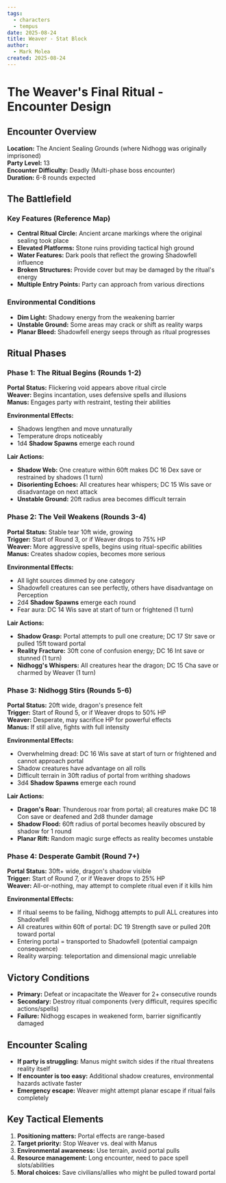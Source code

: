 ```yaml
---
tags:
  - characters
  - tempus
date: 2025-08-24
title: Weaver - Stat Block
author:
  - Mark Molea
created: 2025-08-24
---
```

# The Weaver's Final Ritual - Encounter Design

## Encounter Overview
**Location:** The Ancient Sealing Grounds (where Nidhogg was originally imprisoned)  
**Party Level:** 13  
**Encounter Difficulty:** Deadly (Multi-phase boss encounter)  
**Duration:** 6-8 rounds expected

## The Battlefield

### Key Features (Reference Map)
- **Central Ritual Circle:** Ancient arcane markings where the original sealing took place
- **Elevated Platforms:** Stone ruins providing tactical high ground
- **Water Features:** Dark pools that reflect the growing Shadowfell influence
- **Broken Structures:** Provide cover but may be damaged by the ritual's energy
- **Multiple Entry Points:** Party can approach from various directions

### Environmental Conditions
- **Dim Light:** Shadowy energy from the weakening barrier
- **Unstable Ground:** Some areas may crack or shift as reality warps
- **Planar Bleed:** Shadowfell energy seeps through as ritual progresses

## Ritual Phases

### Phase 1: The Ritual Begins (Rounds 1-2)
**Portal Status:** Flickering void appears above ritual circle  
**Weaver:** Begins incantation, uses defensive spells and illusions  
**Manus:** Engages party with restraint, testing their abilities  

**Environmental Effects:**
- Shadows lengthen and move unnaturally
- Temperature drops noticeably
- 1d4 **Shadow Spawns** emerge each round

**Lair Actions:**
- **Shadow Web:** One creature within 60ft makes DC 16 Dex save or restrained by shadows (1 turn)
- **Disorienting Echoes:** All creatures hear whispers; DC 15 Wis save or disadvantage on next attack
- **Unstable Ground:** 20ft radius area becomes difficult terrain

### Phase 2: The Veil Weakens (Rounds 3-4)  
**Portal Status:** Stable tear 10ft wide, growing  
**Trigger:** Start of Round 3, or if Weaver drops to 75% HP  
**Weaver:** More aggressive spells, begins using ritual-specific abilities  
**Manus:** Creates shadow copies, becomes more serious

**Environmental Effects:**
- All light sources dimmed by one category
- Shadowfell creatures can see perfectly, others have disadvantage on Perception
- 2d4 **Shadow Spawns** emerge each round
- Fear aura: DC 14 Wis save at start of turn or frightened (1 turn)

**Lair Actions:**
- **Shadow Grasp:** Portal attempts to pull one creature; DC 17 Str save or pulled 15ft toward portal
- **Reality Fracture:** 30ft cone of confusion energy; DC 16 Int save or stunned (1 turn)
- **Nidhogg's Whispers:** All creatures hear the dragon; DC 15 Cha save or charmed by Weaver (1 turn)

### Phase 3: Nidhogg Stirs (Rounds 5-6)
**Portal Status:** 20ft wide, dragon's presence felt  
**Trigger:** Start of Round 5, or if Weaver drops to 50% HP  
**Weaver:** Desperate, may sacrifice HP for powerful effects  
**Manus:** If still alive, fights with full intensity

**Environmental Effects:**
- Overwhelming dread: DC 16 Wis save at start of turn or frightened and cannot approach portal
- Shadow creatures have advantage on all rolls
- Difficult terrain in 30ft radius of portal from writhing shadows
- 3d4 **Shadow Spawns** emerge each round

**Lair Actions:**
- **Dragon's Roar:** Thunderous roar from portal; all creatures make DC 18 Con save or deafened and 2d8 thunder damage
- **Shadow Flood:** 60ft radius of portal becomes heavily obscured by shadow for 1 round
- **Planar Rift:** Random magic surge effects as reality becomes unstable

### Phase 4: Desperate Gambit (Round 7+)
**Portal Status:** 30ft+ wide, dragon's shadow visible  
**Trigger:** Start of Round 7, or if Weaver drops to 25% HP  
**Weaver:** All-or-nothing, may attempt to complete ritual even if it kills him

**Environmental Effects:**
- If ritual seems to be failing, Nidhogg attempts to pull ALL creatures into Shadowfell
- All creatures within 60ft of portal: DC 19 Strength save or pulled 20ft toward portal
- Entering portal = transported to Shadowfell (potential campaign consequence)
- Reality warping: teleportation and dimensional magic unreliable

## Victory Conditions
- **Primary:** Defeat or incapacitate the Weaver for 2+ consecutive rounds
- **Secondary:** Destroy ritual components (very difficult, requires specific actions/spells)
- **Failure:** Nidhogg escapes in weakened form, barrier significantly damaged

## Encounter Scaling
- **If party is struggling:** Manus might switch sides if the ritual threatens reality itself
- **If encounter is too easy:** Additional shadow creatures, environmental hazards activate faster
- **Emergency escape:** Weaver might attempt planar escape if ritual fails completely

## Key Tactical Elements
1. **Positioning matters:** Portal effects are range-based
2. **Target priority:** Stop Weaver vs. deal with Manus
3. **Environmental awareness:** Use terrain, avoid portal pulls
4. **Resource management:** Long encounter, need to pace spell slots/abilities
5. **Moral choices:** Save civilians/allies who might be pulled toward portal